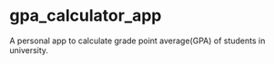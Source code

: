 # gpa_calculator_app

A personal app to calculate grade point average(GPA) of students in university.

